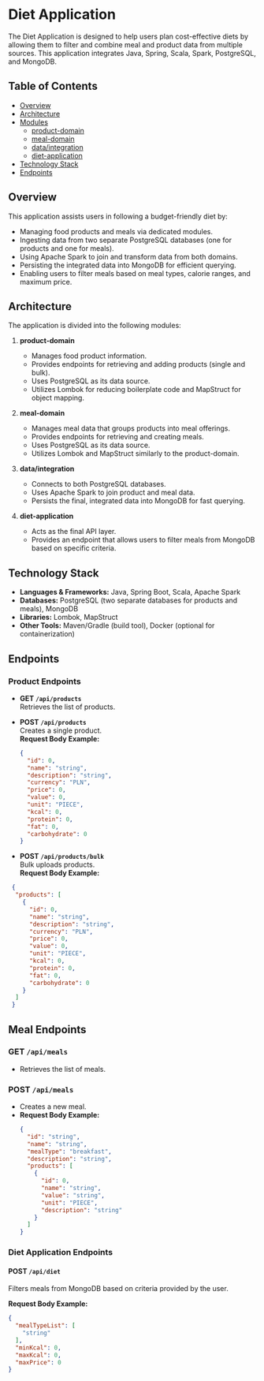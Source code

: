 # Diet Application

The Diet Application is designed to help users plan cost-effective diets by allowing them to filter and combine meal and product data from multiple sources. This application integrates Java, Spring, Scala, Spark, PostgreSQL, and MongoDB.

## Table of Contents

- [Overview](#overview)
- [Architecture](#architecture)
- [Modules](#modules)
    - [product-domain](#product-domain)
    - [meal-domain](#meal-domain)
    - [data/integration](#dataintegration)
    - [diet-application](#diet-application)
- [Technology Stack](#technology-stack)
- [Endpoints](#endpoints)

## Overview

This application assists users in following a budget-friendly diet by:
- Managing food products and meals via dedicated modules.
- Ingesting data from two separate PostgreSQL databases (one for products and one for meals).
- Using Apache Spark to join and transform data from both domains.
- Persisting the integrated data into MongoDB for efficient querying.
- Enabling users to filter meals based on meal types, calorie ranges, and maximum price.

## Architecture

The application is divided into the following modules:

1. **product-domain**
    - Manages food product information.
    - Provides endpoints for retrieving and adding products (single and bulk).
    - Uses PostgreSQL as its data source.
    - Utilizes Lombok for reducing boilerplate code and MapStruct for object mapping.

2. **meal-domain**
    - Manages meal data that groups products into meal offerings.
    - Provides endpoints for retrieving and creating meals.
    - Uses PostgreSQL as its data source.
    - Utilizes Lombok and MapStruct similarly to the product-domain.

3. **data/integration**
    - Connects to both PostgreSQL databases.
    - Uses Apache Spark to join product and meal data.
    - Persists the final, integrated data into MongoDB for fast querying.

4. **diet-application**
    - Acts as the final API layer.
    - Provides an endpoint that allows users to filter meals from MongoDB based on specific criteria.

## Technology Stack

- **Languages & Frameworks:** Java, Spring Boot, Scala, Apache Spark
- **Databases:** PostgreSQL (two separate databases for products and meals), MongoDB
- **Libraries:** Lombok, MapStruct
- **Other Tools:** Maven/Gradle (build tool), Docker (optional for containerization)

## Endpoints

### Product Endpoints

- **GET `/api/products`**  
  Retrieves the list of products.

- **POST `/api/products`**  
  Creates a single product.  
  **Request Body Example:**
  ```json
  {
    "id": 0,
    "name": "string",
    "description": "string",
    "currency": "PLN",
    "price": 0,
    "value": 0,
    "unit": "PIECE",
    "kcal": 0,
    "protein": 0,
    "fat": 0,
    "carbohydrate": 0
  }

- **POST `/api/products/bulk`**  
  Bulk uploads products.  
  **Request Body Example:**
```json
 {
  "products": [
    {
      "id": 0,
      "name": "string",
      "description": "string",
      "currency": "PLN",
      "price": 0,
      "value": 0,
      "unit": "PIECE",
      "kcal": 0,
      "protein": 0,
      "fat": 0,
      "carbohydrate": 0
    }
  ]
 }
```

## Meal Endpoints

### GET `/api/meals`
- Retrieves the list of meals.

### POST `/api/meals`
- Creates a new meal.
- **Request Body Example:**
  ```json
  {
    "id": "string",
    "name": "string",
    "mealType": "breakfast",
    "description": "string",
    "products": [
      {
        "id": 0,
        "name": "string",
        "value": "string",
        "unit": "PIECE",
        "description": "string"
      }
    ]
  }

### Diet Application Endpoints

#### POST `/api/diet`

Filters meals from MongoDB based on criteria provided by the user.

**Request Body Example:**

```json
{
  "mealTypeList": [
    "string"
  ],
  "minKcal": 0,
  "maxKcal": 0,
  "maxPrice": 0
}



